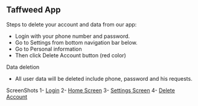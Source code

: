 Taffweed App
-
Steps to delete your account and data from our app:
- Login with your phone number and password.
- Go to Settings from bottom navigation bar below.
- Go to Personal information
- Then click Delete Account button (red color)

Data deletion
- All user data will be deleted include phone, password and his requests.

ScreenShots
1- [Login](https://github.com/ArGendi/Taffweed-delete-user/assets/73427247/95d1059a-9984-436e-a068-5ec3e15422e7)
2- [Home Screen](https://github.com/ArGendi/Taffweed-delete-user/assets/73427247/3563647e-a4f1-417e-b3af-302f7867f0e2)
3- [Settings Screen](https://github.com/ArGendi/Taffweed-delete-user/assets/73427247/05c78dc5-0148-4343-9801-309209241894)
4- [Delete Account](https://github.com/ArGendi/Taffweed-delete-user/assets/73427247/eed1155b-5108-4272-bf35-2b983cd1d587)



